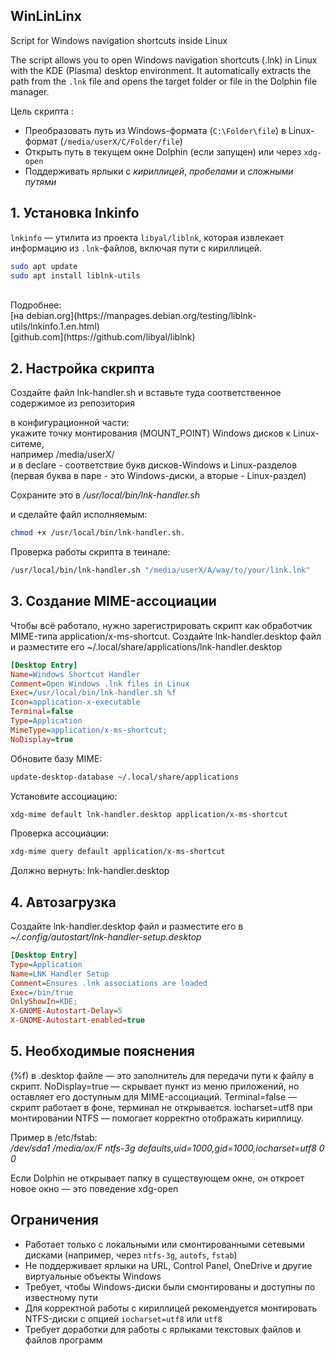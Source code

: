 ## WinLinLinx

Script for Windows navigation shortcuts inside Linux

The script allows you to open Windows navigation shortcuts (.lnk) in Linux with the KDE (Plasma) desktop environment. It automatically extracts the path from the `.lnk` file and opens the target folder or file in the Dolphin file manager.

Цель скрипта :
- Преобразовать путь из Windows-формата (`C:\Folder\file`) в Linux-формат (`/media/userX/C/Folder/file`)
- Открыть путь в текущем окне Dolphin (если запущен) или через `xdg-open`
- Поддерживать ярлыки с *кириллицей*, *пробелами* и *сложными путями*

## 1. Установка lnkinfo

`lnkinfo` — утилита из проекта `libyal/liblnk`, которая извлекает информацию из `.lnk`-файлов, включая пути с кириллицей.

```bash
sudo apt update
sudo apt install liblnk-utils
```
<br>
Подробнее:<br>
[на debian.org](https://manpages.debian.org/testing/liblnk-utils/lnkinfo.1.en.html)<br>
[github.com](https://github.com/libyal/liblnk)  
  
## 2. Настройка скрипта

Создайте файл lnk-handler.sh и вставьте туда соответственное содержимое из репозитория

в конфигурационной части:<br>
укажите точку монтирования (MOUNT_POINT) Windows дисков к Linux-ситеме, <br> например  /media/userX/<br>
и в declare - соответствие букв дисков-Windows и Linux-разделов<br>
(первая буква в паре - это Windows-диски, а вторые  - Linux-раздел)

Сохраните это в */usr/local/bin/lnk-handler.sh*

и сделайте файл исполняемым:
```bash
chmod +x /usr/local/bin/lnk-handler.sh.
```

Проверка работы скрипта в теинале: 

```bash
/usr/local/bin/lnk-handler.sh "/media/userX/A/way/to/your/link.lnk"
```

## 3. Создание MIME-ассоциации 

Чтобы всё работало, нужно зарегистрировать скрипт как обработчик MIME-типа application/x-ms-shortcut.
Создайте lnk-handler.desktop файл и разместите его ~/.local/share/applications/lnk-handler.desktop
```ini
[Desktop Entry]
Name=Windows Shortcut Handler
Comment=Open Windows .lnk files in Linux
Exec=/usr/local/bin/lnk-handler.sh %f
Icon=application-x-executable
Terminal=false
Type=Application
MimeType=application/x-ms-shortcut;
NoDisplay=true
```
Обновите базу MIME:
```bash
update-desktop-database ~/.local/share/applications
```
Установите ассоциацию:
```bash
xdg-mime default lnk-handler.desktop application/x-ms-shortcut
```
Проверка ассоциации:
```bash
xdg-mime query default application/x-ms-shortcut
```
Должно вернуть: lnk-handler.desktop

## 4. Автозагрузка

Создайте lnk-handler.desktop файл и разместите его в *~/.config/autostart/lnk-handler-setup.desktop*
```ini
[Desktop Entry]
Type=Application
Name=LNK Handler Setup
Comment=Ensures .lnk associations are loaded
Exec=/bin/true
OnlyShowIn=KDE;
X-GNOME-Autostart-Delay=5
X-GNOME-Autostart-enabled=true
```
## 5. Необходимые пояснения 

(%f) в .desktop файле — это заполнитель для передачи пути к файлу в скрипт.
NoDisplay=true — скрывает пункт из меню приложений, но оставляет его доступным для MIME-ассоциаций.
Terminal=false — скрипт работает в фоне, терминал не открывается.
iocharset=utf8 при монтировании NTFS — помогает корректно отображать кириллицу. 

Пример в /etc/fstab:<br>
*/dev/sda1 /media/ox/F ntfs-3g defaults,uid=1000,gid=1000,iocharset=utf8 0 0*

Если Dolphin не открывает папку в существующем окне, он откроет новое окно — это поведение xdg-open

## Ограничения

- Работает только с локальными или смонтированными сетевыми дисками (например, через `ntfs-3g`, `autofs`, `fstab`)
- Не поддерживает ярлыки на URL, Control Panel, OneDrive и другие виртуальные объекты Windows
- Требует, чтобы Windows-диски были смонтированы и доступны по известному пути
- Для корректной работы с кириллицей рекомендуется монтировать NTFS-диски с опцией `iocharset=utf8` или `utf8`
- Требует доработки для работы с ярлыками текстовых файлов и файлов программ
